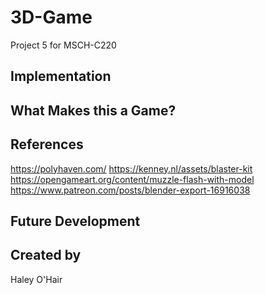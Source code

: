 # 3D-Game
Project 5 for MSCH-C220

## Implementation

## What Makes this a Game?

## References
https://polyhaven.com/ 
https://kenney.nl/assets/blaster-kit 
https://opengameart.org/content/muzzle-flash-with-model 
https://www.patreon.com/posts/blender-export-16916038

## Future Development

## Created by
Haley O'Hair
